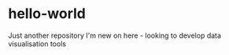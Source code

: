 # hello-world
Just another repository
I'm new on here - looking to develop data visualisation tools
